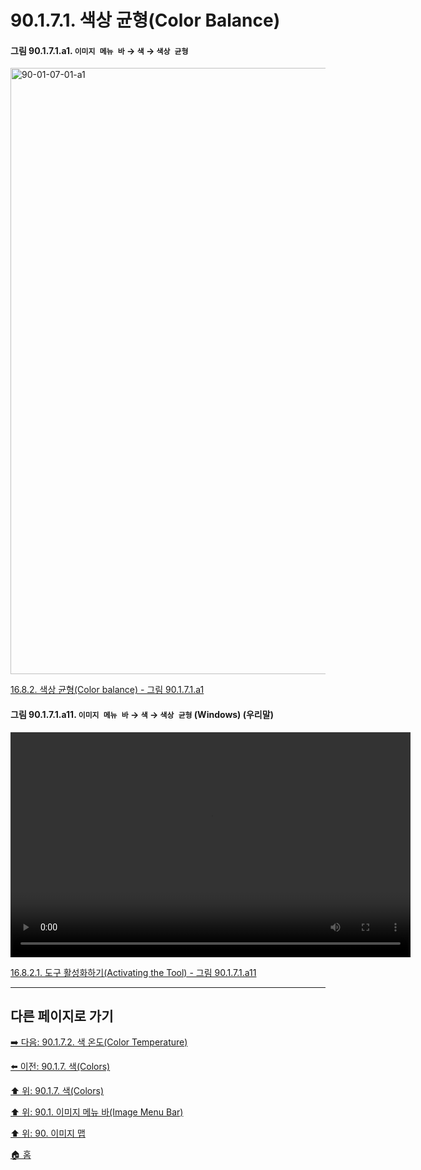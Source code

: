 # 90.1.7.1. 색상 균형(Color Balance)

<a id="90-01-07-01-a1"></a>

#### 그림 90.1.7.1.a1. `이미지 메뉴 바` → `색` → `색상 균형`
<img width="916" height="970" alt="90-01-07-01-a1" src="https://github.com/user-attachments/assets/85e79c72-c804-436a-ab24-62f1dbf8ceb5" />

[16.8.2. 색상 균형(Color balance) - 그림 90.1.7.1.a1](./16-08-02-00-color-balance.md#90-01-07-01-a1)

<a id="90-01-07-01-a11"></a>

#### 그림 90.1.7.1.a11. `이미지 메뉴 바` → `색` → `색상 균형` (Windows) (우리말)
<video controls="controls" width="640" height="360" src="https://github.com/user-attachments/assets/05ab6f7b-3903-41ec-9b34-78ebad2b1015"></video>

[16.8.2.1. 도구 활성화하기(Activating the Tool) - 그림 90.1.7.1.a11](./16-08-02-01-activating_the_tool.md#90-01-07-01-a11)

***

## 다른 페이지로 가기

[➡️ 다음: 90.1.7.2. 색 온도(Color Temperature)](./90-01-07-02-color_temperature.md)

[⬅️ 이전: 90.1.7. 색(Colors)](./90-01-07-00-colors.md)

[⬆️ 위: 90.1.7. 색(Colors)](./90-01-07-00-colors.md)

[⬆️ 위: 90.1. 이미지 메뉴 바(Image Menu Bar)](./90-01-00-image-menu-bar.md)

[⬆️ 위: 90. 이미지 맵](./90-00-image-map.md)

[🏠 홈](./00-home.md)